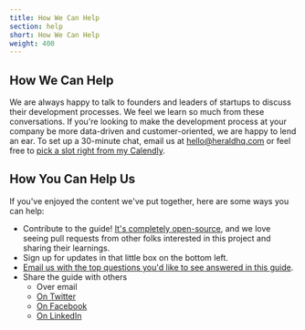 ```yaml
---
title: How We Can Help
section: help
short: How We Can Help
weight: 400
---
```


## How We Can Help

We are always happy to talk to founders and leaders of startups to discuss their development processes. We feel we learn so much from these conversations. If you're looking to make the development process at your company be more data-driven and customer-oriented, we are happy to lend an ear. To set up a 30-minute chat, email us at [hello@heraldhq.com](mailto:hello@heraldhq.com) or feel free to [pick a slot right from my Calendly](https://calendly.com/jay-midtype/30min).

## How You Can Help Us

If you've enjoyed the content we've put together, here are some ways you can help:

- Contribute to the guide! [It's completely open-source](https://github.com/heraldapp/datadriventeam.org), and we love seeing pull requests from other folks interested in this project and sharing their learnings.
- Sign up for updates in that little box on the bottom left.
- [Email us with the top questions you'd like to see answered in this guide](mailto:hello@heraldhq.com?subject=Suggestions%20For%20DataDrivenTeam).
- Share the guide with others
  - Over email
  - [On Twitter](https://twitter.com/intent/tweet?text=Data%20Driven%20Team%20Guidebook&url=https://datadriventeam.org)
  - [On Facebook](https://www.facebook.com/sharer.php?u=https://datadriventeam.org)
  - [On LinkedIn](https://www.linkedin.com/shareArticle?url=https://datadriventeam.org&title=Data%20Driven%20Team%20Guidebook&mini=true)

<br />
